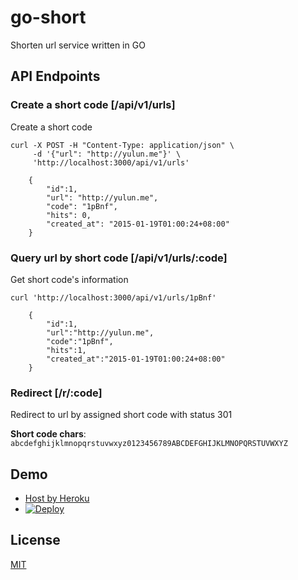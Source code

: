 go-short
========
Shorten url service written in GO

API Endpoints
-------------
### Create a short code [/api/v1/urls]
Create a short code
```
curl -X POST -H "Content-Type: application/json" \
     -d '{"url": "http://yulun.me"}' \
     'http://localhost:3000/api/v1/urls'

	{
		"id":1,
		"url": "http://yulun.me",
		"code": "1pBnf",
		"hits": 0,
		"created_at": "2015-01-19T01:00:24+08:00"
	}
```

### Query url by short code [/api/v1/urls/:code]
Get short code's information
```
curl 'http://localhost:3000/api/v1/urls/1pBnf'

	{
		"id":1,
		"url":"http://yulun.me",
		"code":"1pBnf",
		"hits":1,
		"created_at":"2015-01-19T01:00:24+08:00"
	}
```

### Redirect [/r/:code]
Redirect to url by assigned short code with status 301

**Short code chars**: `abcdefghijklmnopqrstuvwxyz0123456789ABCDEFGHIJKLMNOPQRSTUVWXYZ`


Demo
----
- [Host by Heroku](http://eit-shorten.herokuapp.com/)
- [![Deploy](https://www.herokucdn.com/deploy/button.png)](https://heroku.com/deploy?template=https://github.com/imZack/go-short)


License
-------
[MIT](http://yulun.mit-license.org/)